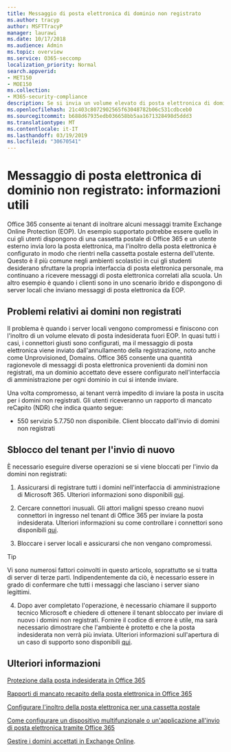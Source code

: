 ```yaml
---
title: Messaggio di posta elettronica di dominio non registrato
ms.author: tracyp
author: MSFTTracyP
manager: laurawi
ms.date: 10/17/2018
ms.audience: Admin
ms.topic: overview
ms.service: O365-seccomp
localization_priority: Normal
search.appverid:
- MET150
- MOE150
ms.collection:
- M365-security-compliance
description: Se si invia un volume elevato di posta elettronica di dominio non registrato, si rischia che la posta elettronica venga bloccata. Leggere questo articolo per ulteriori informazioni.
ms.openlocfilehash: 21c403c8072902565f63048782b06c531cdbceb0
ms.sourcegitcommit: b688d67935edb036658bb5aa1671328498d5ddd3
ms.translationtype: MT
ms.contentlocale: it-IT
ms.lasthandoff: 03/19/2019
ms.locfileid: "30670541"
---
```

# <a name="unregistered-domain-email-what-you-need-to-know"></a>Messaggio di posta elettronica di dominio non registrato: informazioni utili

Office 365 consente ai tenant di inoltrare alcuni messaggi tramite Exchange Online Protection (EOP). Un esempio supportato potrebbe essere quello in cui gli utenti dispongono di una cassetta postale di Office 365 e un utente esterno invia loro la posta elettronica, ma l'inoltro della posta elettronica è configurato in modo che rientri nella cassetta postale esterna dell'utente. Questo è il più comune negli ambienti scolastici in cui gli studenti desiderano sfruttare la propria interfaccia di posta elettronica personale, ma continuano a ricevere messaggi di posta elettronica correlati alla scuola. Un altro esempio è quando i clienti sono in uno scenario ibrido e dispongono di server locali che inviano messaggi di posta elettronica da EOP.

## <a name="problems-with-unregistered-domains"></a>Problemi relativi ai domini non registrati

Il problema è quando i server locali vengono compromessi e finiscono con l'inoltro di un volume elevato di posta indesiderata fuori EOP. In quasi tutti i casi, i connettori giusti sono configurati, ma il messaggio di posta elettronica viene inviato dall'annullamento della registrazione, noto anche come Unprovisioned, Domains. Office 365 consente una quantità ragionevole di messaggi di posta elettronica provenienti da domini non registrati, ma un dominio accettato deve essere configurato nell'interfaccia di amministrazione per ogni dominio in cui si intende inviare.

Una volta compromesso, ai tenant verrà impedito di inviare la posta in uscita per i domini non registrati. Gli utenti riceveranno un rapporto di mancato reCapito (NDR) che indica quanto segue:

- 550 servizio 5.7.750 non disponibile. Client bloccato dall'invio di domini non registrati

## <a name="unblocking-tenant-in-order-to-send-again"></a>Sblocco del tenant per l'invio di nuovo

È necessario eseguire diverse operazioni se si viene bloccati per l'invio da domini non registrati:

1. Assicurarsi di registrare tutti i domini nell'interfaccia di amministrazione di Microsoft 365. Ulteriori informazioni sono disponibili [qui](https://docs.microsoft.com/en-us/exchange/mail-flow-best-practices/manage-accepted-domains/manage-accepted-domains).

2. Cercare connettori inusuali. Gli attori maligni spesso creano nuovi connettori in ingresso nel tenant di Office 365 per inviare la posta indesiderata. Ulteriori informazioni su come controllare i connettori sono disponibili [qui](https://docs.microsoft.com/en-us/powershell/module/exchange/mail-flow/get-inboundconnector?view=exchange-ps). 

3. Bloccare i server locali e assicurarsi che non vengano compromessi.

> [!TIP]
> Vi sono numerosi fattori coinvolti in questo articolo, soprattutto se si tratta di server di terze parti. Indipendentemente da ciò, è necessario essere in grado di confermare che tutti i messaggi che lasciano i server siano legittimi.

4. Dopo aver completato l'operazione, è necessario chiamare il supporto tecnico Microsoft e chiedere di ottenere il tenant sbloccato per inviare di nuovo i domini non registrati.  Fornire il codice di errore è utile, ma sarà necessario dimostrare che l'ambiente è protetto e che la posta indesiderata non verrà più inviata. Ulteriori informazioni sull'apertura di un caso di supporto sono disponibili [qui](https://support.office.com/en-us/article/Contact-support-for-business-products-Admin-Help-32a17ca7-6fa0-4870-8a8d-e25ba4ccfd4b#ID0EAADAAA=online).
  
## <a name="for-more-information"></a>Ulteriori informazioni

[Protezione dalla posta indesiderata in Office 365](anti-spam-protection.md)

[Rapporti di mancato recapito della posta elettronica in Office 365](https://support.office.com/article/email-non-delivery-reports-in-office-365-51daa6b9-2e35-49c4-a0c9-df85bf8533c3)

[Configurare l'inoltro della posta elettronica per una cassetta postale](https://docs.microsoft.com/en-us/exchange/recipients-in-exchange-online/manage-user-mailboxes/configure-email-forwarding)

[Come configurare un dispositivo multifunzionale o un'applicazione all'invio di posta elettronica tramite Office 365](https://support.office.com/en-us/article/How-to-set-up-a-multifunction-device-or-application-to-send-email-using-Office-365-69f58e99-c550-4274-ad18-c805d654b4c4)

[Gestire i domini accettati in Exchange Online](https://docs.microsoft.com/en-us/exchange/mail-flow-best-practices/manage-accepted-domains/manage-accepted-domains).
